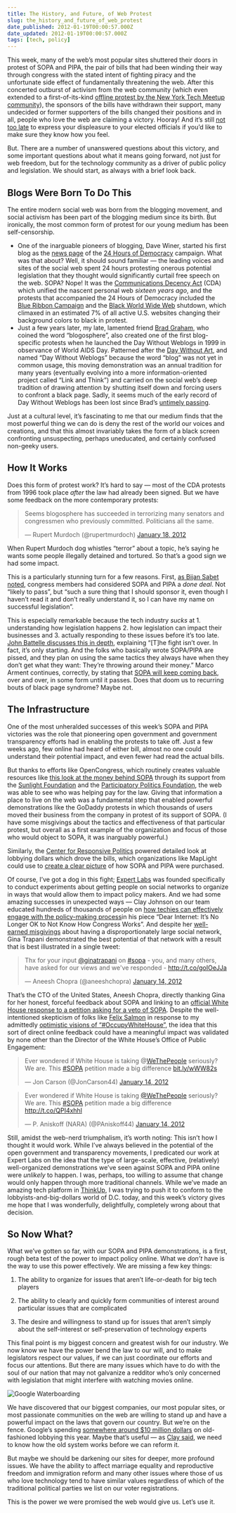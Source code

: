 ```yaml
---
title: The History, and Future, of Web Protest
slug: the_history_and_future_of_web_protest
date_published: 2012-01-19T00:00:57.000Z
date_updated: 2012-01-19T00:00:57.000Z
tags: [tech, policy]
---
```


This week, many of the web’s most popular sites shuttered their doors in protest of SOPA and PIPA, the pair of bills that had been winding their way through congress with the stated intent of fighting piracy and the unfortunate side effect of fundamentally threatening the web. After this concerted outburst of activism from the web community (which even extended to a first-of-its-kind [offline protest by the New York Tech Meetup community](http://nytm.org/2012/01/20/we-did-it-pipa-is-pulled/)), the sponsors of the bills have withdrawn their support, many undecided or former supporters of the bills changed their positions and in all, people who love the web are claiming a victory. Hooray! And it’s still [not too late](https://blacklist.eff.org/) to express your displeasure to your elected officials if you’d like to make sure they know how you feel.

But. There are a number of unanswered questions about this victory, and some important questions about what it means going forward, not just for web freedom, but for the technology community as a driver of public policy and legislation. We should start, as always with a brief look back.

## Blogs Were Born To Do This

The entire modern social web was born from the blogging movement, and social activism has been part of the blogging medium since its birth. But ironically, the most common form of protest for our young medium has been self-censorship.

- One of the inarguable pioneers of blogging, Dave Winer, started his first blog as the [news page](http://scripting.com/twentyFour/news.html) of the [24 Hours of Democracy](http://scripting.com/twentyFour/) campaign. What was that about? Well, it should sound familiar — the leading voices and sites of the social web spent 24 hours protesting onerous potential legislation that they thought would significantly curtail free speech on the web. SOPA? Nope! It was the [Communications Decency Act](http://en.wikipedia.org/wiki/Communications_Decency_Act) (CDA) which unified the nascent personal web *sixteen years ago*, and the protests that accompanied the 24 Hours of Democracy included the [Blue Ribbon Campaign](http://en.wikipedia.org/wiki/Blue_Ribbon_Online_Free_Speech_Campaign) and the [Black World Wide Web](http://en.wikipedia.org/wiki/Black_World_Wide_Web_protest) shutdown, which climaxed in an estimated 7% of all active U.S. websites changing their background colors to black in protest.
- Just a few years later, my late, lamented friend [Brad Graham](http://bradlands.com/), who coined the word “blogosphere”, also created one of the first blog-specific protests when he launched the Day Without Weblogs in 1999 in observance of World AIDS Day. Patterned after the [Day Without Art](http://en.wikipedia.org/wiki/Day_Without_Art), and named “Day Without Weblogs” because the word “blog” was not yet in common usage, this moving demonstration was an annual tradition for many years (eventually evolving into a more information-oriented project called “Link and Think”) and carried on the social web’s deep tradition of drawing attention by shutting itself down and forcing users to confront a black page. Sadly, it seems much of the early record of Day Without Weblogs has been lost since Brad’s [untimely passing](/2010/01/remembering-brad-l-graham).

Just at a cultural level, it’s fascinating to me that our medium finds that the most powerful thing we can do is deny the rest of the world our voices and creations, and that this almost invariably takes the form of a black screen confronting unsuspecting, perhaps uneducated, and certainly confused non-geeky users.

## How It Works

Does this form of protest work? It’s hard to say — most of the CDA protests from 1996 took place *after* the law had already been signed. But we have some feedback on the more contemporary protests:

<blockquote class="twitter-tweet" data-dnt="true" data-theme="dark"><p lang="en" dir="ltr">Seems blogosphere has succeeded in terrorizing many senators and congressmen who previously committed. Politicians all the same.</p>&mdash; Rupert Murdoch (@rupertmurdoch) <a href="https://twitter.com/rupertmurdoch/status/159425611000057856?ref_src=twsrc%5Etfw">January 18, 2012</a></blockquote> <script async src="https://platform.twitter.com/widgets.js" charset="utf-8"></script>

When Rupert Murdoch dog whistles “terror” about a topic, he’s saying he wants some people illegally detained and tortured. So that’s a good sign we had some impact.

This is a particularly stunning turn for a few reasons. First, [as Bijan Sabet noted](http://bijansabet.com/post/16131831019/thoughts-about-yesterday), congress members had considered SOPA and PIPA a *done deal*. Not “likely to pass”, but “such a sure thing that I should sponsor it, even though I haven’t read it and don’t really understand it, so I can have my name on successful legislation”.

This is especially remarkable because the tech industry *sucks* at 1. understanding how legislation happens 2. how legislation can impact their businesses and 3. actually responding to these issues before it’s too late. [John Battelle discusses this in depth](http://battellemedia.com/archives/2012/01/on-the-problem-of-money-politics-and-sopa.php), explaining “[T]he fight isn’t over. In fact, it’s only starting. And the folks who basically wrote SOPA/PIPA are pissed, and they plan on using the same tactics they always have when they don’t get what they want: They’re throwing around their money.” Marco Arment continues, correctly, by stating that [SOPA will keep coming back](http://www.marco.org/2012/01/20/the-next-sopa), over and over, in some form until it passes. Does that doom us to recurring bouts of black page syndrome? Maybe not.

## The Infrastructure

One of the most unheralded successes of this week’s SOPA and PIPA victories was the role that pioneering open government and government transparency efforts had in enabling the protests to take off. Just a few weeks ago, few online had heard of either bill, almost no one could understand their potential impact, and even fewer had read the actual bills.

But thanks to efforts like OpenCongress, which routinely creates valuable resources like [this look at the money behind SOPA](http://www.opencongress.org/bill/112-h3261/money) through its support from the [Sunlight Foundation](http://sunlightfoundation.com) and the [Participatory Politics Foundation](http://participatorypolitics.org/), the web was able to see who was helping pay for the law. Giving that information a place to live on the web was a fundamental step that enabled powerful demonstrations like the GoDaddy protests in which thousands of users moved their business from the company in protest of its support of SOPA. (I have some misgivings about the tactics and effectiveness of that particular protest, but overall as a first example of the organization and focus of those who would object to SOPA, it was inarguably powerful.)

Similarly, the [Center for Responsive Politics](http://www.opensecrets.org/) powered detailed look at lobbying dollars which drove the bills, which organizations like MapLight could use to [create a clear picture](http://maplight.org/content/72896) of how SOPA and PIPA were purchased.

Of course, I’ve got a dog in this fight; [Expert Labs](http://expertlabs.org/) was founded specifically to conduct experiments about getting people on social networks to organize in ways that would allow them to impact policy makers. And we had some amazing successes in unexpected ways — Clay Johnson on our team educated hundreds of thousands of people on [how techies can effectively engage with the policy-making process](http://www.informationdiet.com/blog/read/dear-internet-its-no-longer-ok-to-not-know-how-congress-works-)in his piece “Dear Internet: It’s No Longer OK to Not Know How Congress Works”. And despite her [well-earned misgivings](http://smarterware.org/9113/the-flip-side-of-a-big-audience) about having a disproportionately large social network, Gina Trapani demonstrated the best potential of that network with a result that is best illustrated in a single tweet:

<blockquote class="twitter-tweet" data-dnt="true" data-theme="dark"><p lang="en" dir="ltr">Thx for your input <a href="https://twitter.com/ginatrapani?ref_src=twsrc%5Etfw">@ginatrapani</a> on <a href="https://twitter.com/hashtag/sopa?src=hash&amp;ref_src=twsrc%5Etfw">#sopa</a> - you, and many others, have asked for our views and we&#39;ve responded - <a href="http://t.co/goIOeJJa">http://t.co/goIOeJJa</a></p>&mdash; Aneesh Chopra (@aneeshchopra) <a href="https://twitter.com/aneeshchopra/status/158182714439245824?ref_src=twsrc%5Etfw">January 14, 2012</a></blockquote> <script async src="https://platform.twitter.com/widgets.js" charset="utf-8"></script>

That’s the CTO of the United States, Aneesh Chopra, directly thanking Gina for her honest, forceful feedback about SOPA and linking to an [official White House response to a petition asking for a veto of SOPA](https://wwws.whitehouse.gov/petition-tool/response/combating-online-piracy-while-protecting-open-and-innovative-internet). Despite the well-intentioned skepticism of folks like [Felix Salmon](http://blogs.reuters.com/felix-salmon/2011/11/10/america-isnt-crowdsourcing-its-policies/) in response to my admittedly [optimistic visions of “#OccupyWhiteHouse”](/2011/11/how-the-99-and-the-tea-party-can-occupy-whitehousegov), the idea that this sort of direct online feedback could have a meaningful impact was validated by none other than the Director of the White House’s Office of Public Engagement:

> Ever wondered if White House is taking @[WeThePeople](https://twitter.com/WeThePeople) seriously? We are. This [#SOPA](https://twitter.com/search/%2523SOPA) petition made a big difference [bit.ly/wWW82s](http://t.co/QPI4xhhl)
> 
> — Jon Carson (@JonCarson44) [January 14, 2012](https://twitter.com/JonCarson44/status/158202259468058625)

<blockquote class="twitter-tweet" data-dnt="true" data-theme="dark"><p lang="en" dir="ltr">Ever wondered if White House is taking <a href="https://twitter.com/wethepeople?ref_src=twsrc%5Etfw">@WeThePeople</a> seriously? We are. This <a href="https://twitter.com/hashtag/SOPA?src=hash&amp;ref_src=twsrc%5Etfw">#SOPA</a> petition made a big difference <a href="http://t.co/QPI4xhhl">http://t.co/QPI4xhhl</a></p>&mdash; P. Aniskoff (NARA) (@PAniskoff44) <a href="https://twitter.com/PAniskoff44/status/158202259468058625?ref_src=twsrc%5Etfw">January 14, 2012</a></blockquote> <script async src="https://platform.twitter.com/widgets.js" charset="utf-8"></script>

Still, amidst the web-nerd triumphalism, it’s worth noting: This isn’t how I thought it would work. While I’ve always believed in the potential of the open government and transparency movements, I predicated our work at Expert Labs on the idea that the type of large-scale, effective, (relatively) well-organized demonstrations we’ve seen against SOPA and PIPA online were *unlikely* to happen. I was, perhaps, too willing to assume that change would only happen through more traditional channels. While we’ve made an amazing tech platform in [ThinkUp](http://thinkupapp.com/), I was trying to push it to conform to the lobbyists-and-big-dollars world of D.C. today, and this week’s victory gives me hope that I was wonderfully, delightfully, completely wrong about that decision.

## So Now What?

What we’ve gotten so far, with our SOPA and PIPA demonstrations, is a first, rough beta test of the power to impact policy online. What we *don’t* have is the way to use this power effectively. We are missing a few key things:

1. The ability to organize for issues that aren’t life-or-death for big tech players

2. The ability to clearly and quickly form communities of interest around particular issues that are complicated

3. The desire and willingness to stand up for issues that aren’t simply about the self-interest or self-preservation of technology experts

This final point is my biggest concern and greatest wish for our industry. We now know we have the power bend the law to our will, and to make legislators respect our values, if we can just coordinate our efforts and focus our attentions. But there are many issues which have to do with the soul of our nation that may not galvanize a redditor who’s only concerned with legislation that might interfere with watching movies online.

![Google Waterboarding](https://cdn.glitch.global/c4e475b2-a54e-47e0-973c-ed0bd1b46262/google-ghraib.jpg?v=1670714392819)

We have discovered that our biggest companies, our most popular sites, or most passionate communities on the web are willing to stand up and have a powerful impact on the laws that govern our country. But we’re on the fence. Google’s spending [somewhere around $10 million dollars](http://techcrunch.com/2011/10/21/facebook-and-google-spent-record-amounts-on-d-c-lobbying-in-q3-2011/) on old-fashioned lobbying this year. Maybe that’s useful — as [Clay said](http://www.informationdiet.com/blog/read/dear-internet-its-no-longer-ok-to-not-know-how-congress-works-), we need to know how the old system works before we can reform it.

But maybe we should be darkening our sites for deeper, more profound issues. We have the ability to affect marriage equality and reproductive freedom and immigration reform and many other issues where those of us who love technology tend to have similar values regardless of which of the traditional political parties we list on our voter registrations.

This is the power we were promised the web would give us. Let’s use it.
